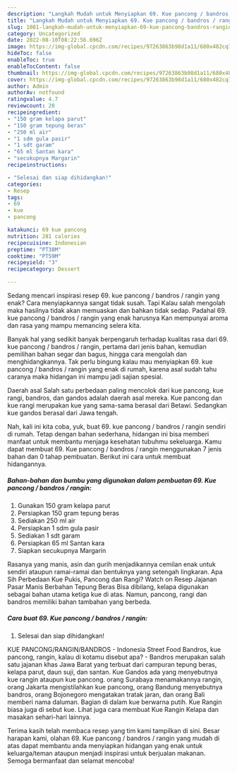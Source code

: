 ```yaml
---
description: "Langkah Mudah untuk Menyiapkan 69. Kue pancong / bandros / rangin yang Lezat"
title: "Langkah Mudah untuk Menyiapkan 69. Kue pancong / bandros / rangin yang Lezat"
slug: 1081-langkah-mudah-untuk-menyiapkan-69-kue-pancong-bandros-rangin-yang-lezat
category: Uncategorized
date: 2022-08-10T08:22:56.696Z
image: https://img-global.cpcdn.com/recipes/97263863b98d1a11/680x482cq70/69-kue-pancong-bandros-rangin-foto-resep-utama.jpg
hideToc: false
enableToc: true
enableTocContent: false
thumbnail: https://img-global.cpcdn.com/recipes/97263863b98d1a11/680x482cq70/69-kue-pancong-bandros-rangin-foto-resep-utama.jpg
cover: https://img-global.cpcdn.com/recipes/97263863b98d1a11/680x482cq70/69-kue-pancong-bandros-rangin-foto-resep-utama.jpg
author: Admin
authorAv: notfound
ratingvalue: 4.7
reviewcount: 20
recipeingredient:
- "150 gram kelapa parut"
- "150 gram tepung beras"
- "250 ml air"
- "1 sdm gula pasir"
- "1 sdt garam"
- "65 ml Santan kara"
- "secukupnya Margarin"
recipeinstructions:

- "Selesai dan siap dihidangkan!"
categories:
- Resep
tags:
- 69
- kue
- pancong

katakunci: 69 kue pancong 
nutrition: 281 calories
recipecuisine: Indonesian
preptime: "PT38M"
cooktime: "PT59M"
recipeyield: "3"
recipecategory: Dessert

---
```



Sedang mencari inspirasi resep 69. kue pancong / bandros / rangin yang enak? Cara menyiapkannya sangat tidak susah. Tapi Kalau salah mengolah maka hasilnya tidak akan memuaskan dan bahkan tidak sedap. Padahal 69. kue pancong / bandros / rangin yang enak harusnya Kan mempunyai aroma dan rasa yang mampu memancing selera kita.


Banyak hal yang sedikit banyak berpengaruh terhadap kualitas rasa dari 69. kue pancong / bandros / rangin, pertama dari jenis bahan, kemudian pemilihan bahan segar dan bagus, hingga cara mengolah dan menghidangkannya. Tak perlu bingung kalau mau menyiapkan 69. kue pancong / bandros / rangin yang enak di rumah, karena asal sudah tahu caranya maka hidangan ini mampu jadi sajian spesial.

Daerah asal Salah satu perbedaan paling mencolok dari kue pancong, kue rangi, bandros, dan gandos adalah daerah asal mereka. Kue pancong dan kue rangi merupakan kue yang sama-sama berasal dari Betawi. Sedangkan kue gandos berasal dari Jawa tengah.


Nah, kali ini kita coba, yuk, buat 69. kue pancong / bandros / rangin sendiri di rumah. Tetap dengan bahan sederhana, hidangan ini bisa memberi manfaat untuk membantu menjaga kesehatan tubuhmu sekeluarga. Kamu dapat membuat 69. Kue pancong / bandros / rangin menggunakan 7 jenis bahan dan 0 tahap pembuatan. Berikut ini cara untuk membuat hidangannya.

<!--inarticleads1-->

##### Bahan-bahan dan bumbu yang digunakan dalam pembuatan 69. Kue pancong / bandros / rangin:

1. Gunakan 150 gram kelapa parut
1. Persiapkan 150 gram tepung beras
1. Sediakan 250 ml air
1. Persiapkan 1 sdm gula pasir
1. Sediakan 1 sdt garam
1. Persiapkan 65 ml Santan kara
1. Siapkan secukupnya Margarin


Rasanya yang manis, asin dan gurih menjadikannya cemilan enak untuk sendiri ataupun ramai-ramai dan bentuknya yang setengah lingkaran. Apa Sih Perbedaan Kue Pukis, Pancong dan Rangi? Watch on Resep Jajanan Pasar Manis Berbahan Tepung Beras Bisa dibilang, kelapa digunakan sebagai bahan utama ketiga kue di atas. Namun, pancong, rangi dan bandros memiliki bahan tambahan yang berbeda. 

<!--inarticleads2-->

##### Cara buat 69. Kue pancong / bandros / rangin:


1. Selesai dan siap dihidangkan!

KUE PANCONG/RANGIN/BANDROS - Indonesia Street Food Bandros, kue pancong, rangin, kalau di kotamu disebut apa? - Bandros merupakan salah satu jajanan khas Jawa Barat yang terbuat dari campuran tepung beras, kelapa parut, daun suji, dan santan. Kue Gandos ada yang menyebutnya kue rangin ataupun kue pancong. orang Surabaya menamakannya rangin, orang Jakarta mengistilahkan kue pancong, orang Bandung menyebutnya bandros, orang Bojonegoro mengatakan tratak jaran, dan orang Bali memberi nama daluman. Bagian di dalam kue berwarna putih. Kue Rangin biasa juga di sebut kue. Lihat juga cara membuat Kue Rangin Kelapa dan masakan sehari-hari lainnya. 

Terima kasih telah membaca resep yang tim kami tampilkan di sini. Besar harapan kami, olahan 69. Kue pancong / bandros / rangin yang mudah di atas dapat membantu anda menyiapkan hidangan yang enak untuk keluarga/teman ataupun menjadi inspirasi untuk berjualan makanan. Semoga bermanfaat dan selamat mencoba!
